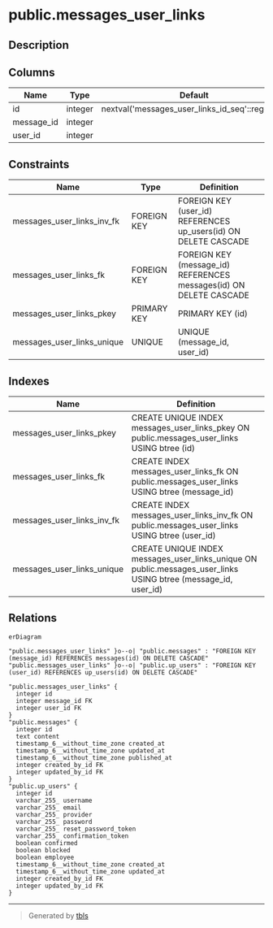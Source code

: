# public.messages_user_links

## Description

## Columns

| Name       | Type    | Default                                         | Nullable | Children | Parents                               | Comment |
| ---------- | ------- | ----------------------------------------------- | -------- | -------- | ------------------------------------- | ------- |
| id         | integer | nextval('messages_user_links_id_seq'::regclass) | false    |          |                                       |         |
| message_id | integer |                                                 | true     |          | [public.messages](public.messages.md) |         |
| user_id    | integer |                                                 | true     |          | [public.up_users](public.up_users.md) |         |

## Constraints

| Name                       | Type        | Definition                                                         |
| -------------------------- | ----------- | ------------------------------------------------------------------ |
| messages_user_links_inv_fk | FOREIGN KEY | FOREIGN KEY (user_id) REFERENCES up_users(id) ON DELETE CASCADE    |
| messages_user_links_fk     | FOREIGN KEY | FOREIGN KEY (message_id) REFERENCES messages(id) ON DELETE CASCADE |
| messages_user_links_pkey   | PRIMARY KEY | PRIMARY KEY (id)                                                   |
| messages_user_links_unique | UNIQUE      | UNIQUE (message_id, user_id)                                       |

## Indexes

| Name                       | Definition                                                                                                     |
| -------------------------- | -------------------------------------------------------------------------------------------------------------- |
| messages_user_links_pkey   | CREATE UNIQUE INDEX messages_user_links_pkey ON public.messages_user_links USING btree (id)                    |
| messages_user_links_fk     | CREATE INDEX messages_user_links_fk ON public.messages_user_links USING btree (message_id)                     |
| messages_user_links_inv_fk | CREATE INDEX messages_user_links_inv_fk ON public.messages_user_links USING btree (user_id)                    |
| messages_user_links_unique | CREATE UNIQUE INDEX messages_user_links_unique ON public.messages_user_links USING btree (message_id, user_id) |

## Relations

```mermaid
erDiagram

"public.messages_user_links" }o--o| "public.messages" : "FOREIGN KEY (message_id) REFERENCES messages(id) ON DELETE CASCADE"
"public.messages_user_links" }o--o| "public.up_users" : "FOREIGN KEY (user_id) REFERENCES up_users(id) ON DELETE CASCADE"

"public.messages_user_links" {
  integer id
  integer message_id FK
  integer user_id FK
}
"public.messages" {
  integer id
  text content
  timestamp_6__without_time_zone created_at
  timestamp_6__without_time_zone updated_at
  timestamp_6__without_time_zone published_at
  integer created_by_id FK
  integer updated_by_id FK
}
"public.up_users" {
  integer id
  varchar_255_ username
  varchar_255_ email
  varchar_255_ provider
  varchar_255_ password
  varchar_255_ reset_password_token
  varchar_255_ confirmation_token
  boolean confirmed
  boolean blocked
  boolean employee
  timestamp_6__without_time_zone created_at
  timestamp_6__without_time_zone updated_at
  integer created_by_id FK
  integer updated_by_id FK
}
```

---

> Generated by [tbls](https://github.com/k1LoW/tbls)
